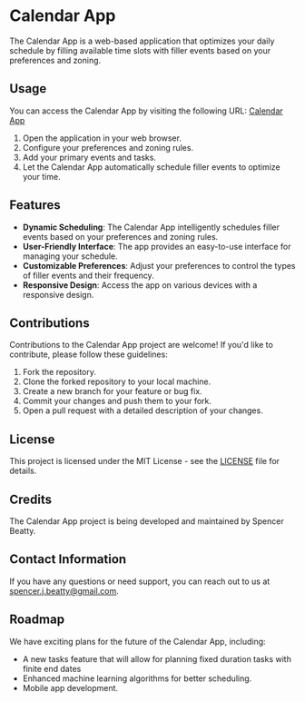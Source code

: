 # Calendar App

The Calendar App is a web-based application that optimizes your daily schedule by filling available time slots with filler events based on your preferences and zoning.

## Usage

You can access the Calendar App by visiting the following URL: [Calendar App](https://master--fancy-lamington-93bf66.netlify.app/)

1. Open the application in your web browser.
3. Configure your preferences and zoning rules.
4. Add your primary events and tasks.
5. Let the Calendar App automatically schedule filler events to optimize your time.

## Features

- **Dynamic Scheduling**: The Calendar App intelligently schedules filler events based on your preferences and zoning rules.
- **User-Friendly Interface**: The app provides an easy-to-use interface for managing your schedule.
- **Customizable Preferences**: Adjust your preferences to control the types of filler events and their frequency.
- **Responsive Design**: Access the app on various devices with a responsive design.

## Contributions

Contributions to the Calendar App project are welcome! If you'd like to contribute, please follow these guidelines:

1. Fork the repository.
2. Clone the forked repository to your local machine.
3. Create a new branch for your feature or bug fix.
4. Commit your changes and push them to your fork.
5. Open a pull request with a detailed description of your changes.

## License

This project is licensed under the MIT License - see the [LICENSE](LICENSE) file for details.

## Credits

The Calendar App project is being developed and maintained by Spencer Beatty.

## Contact Information

If you have any questions or need support, you can reach out to us at spencer.j.beatty@gmail.com.

## Roadmap

We have exciting plans for the future of the Calendar App, including:

- A new tasks feature that will allow for planning fixed duration tasks with finite end dates
- Enhanced machine learning algorithms for better scheduling.
- Mobile app development.
